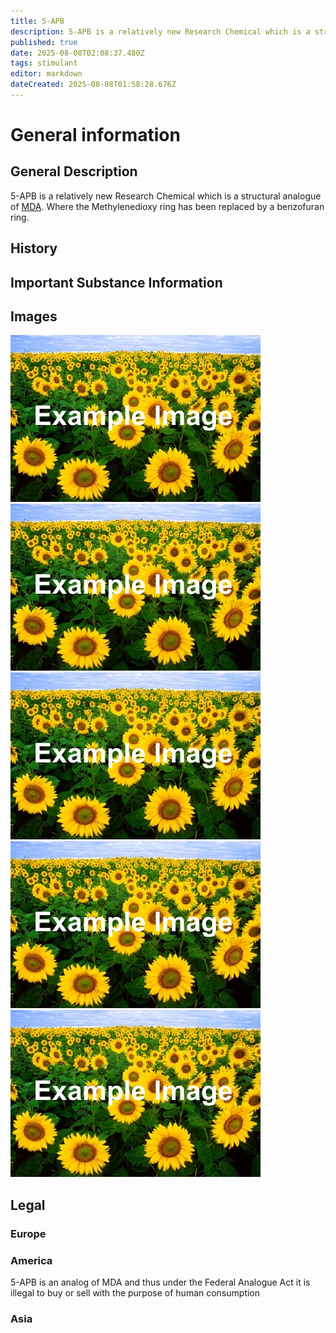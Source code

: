 ```yaml
---
title: 5-APB
description: 5-APB is a relatively new Research Chemical which is a structural analogue of MDA. Where the Methylenedioxy ring has been replaced by a benzofuran ring.
published: true
date: 2025-08-08T02:08:37.480Z
tags: stimulant
editor: markdown
dateCreated: 2025-08-08T01:58:28.676Z
---
```


# General information

## General Description
5-APB is a relatively new Research Chemical which is a structural analogue of [MDA](/en/mda). Where the Methylenedioxy ring has been replaced by a benzofuran ring.

## History

## Important Substance Information

## Images

<img src="example.jpg" alt="italic caption">
<img src="example.jpg" alt="">
<img src="example.jpg" alt="">
<img src="example.jpg" alt="">
<img src="example.jpg" alt="">

## Legal

### Europe

### America
5-APB is an analog of MDA and thus under the Federal Analogue Act it is illegal to buy or sell with the purpose of human consumption

### Asia